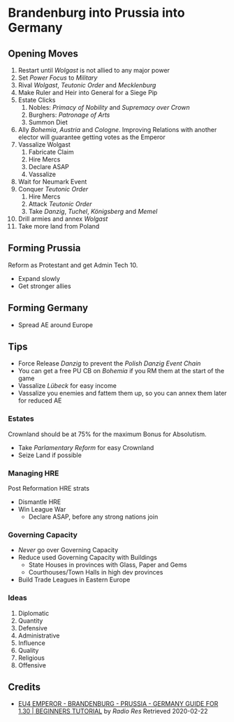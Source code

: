 # Brandenburg into Prussia into Germany

## Opening Moves

1. Restart until _Wolgast_ is not allied to any major power
1. Set *Power Focus* to _Military_
1. Rival _Wolgast_, _Teutonic Order_ and _Mecklenburg_
1. Make Ruler and Heir into General for a Siege Pip
1. Estate Clicks
   1. Nobles: _Primacy of Nobility_ and _Supremacy over Crown_
   1. Burghers: _Patronage of Arts_
   1. Summon Diet
1. Ally _Bohemia_, _Austria_ and _Cologne_.
   Improving Relations with another elector will guarantee getting votes as the
   Emperor
1. Vassalize Wolgast
   1. Fabricate Claim
   1. Hire Mercs
   1. Declare ASAP
   1. Vassalize
1. Wait for Neumark Event
1. Conquer _Teutonic Order_
   1. Hire Mercs
   1. Attack _Teutonic Order_
   1. Take _Danzig_, _Tuchel_, _Königsberg_ and _Memel_
1. Drill armies and annex _Wolgast_
1. Take more land from Poland

## Forming Prussia

Reform as Protestant and get Admin Tech 10.

* Expand slowly
* Get stronger allies

## Forming Germany

* Spread AE around Europe

## Tips

* Force Release _Danzig_ to prevent the _Polish Danzig Event Chain_
* You can get a free PU CB on _Bohemia_ if you RM them at the start of the game
* Vassalize _Lübeck_ for easy income
* Vassalize you enemies and fattem them up, so you can annex them later for reduced AE

### Estates

Crownland should be at 75% for the maximum Bonus for Absolutism.

* Take _Parlamentary Reform_ for easy Crownland
* Seize Land if possible

### Managing HRE

Post Reformation HRE strats

* Dismantle HRE
* Win League War
   * Declare ASAP, before any strong nations join

### Governing Capacity

* _Never_ go over Governing Capacity
* Reduce used Governing Capacity with Buildings
   * State Houses in provinces with Glass, Paper and Gems
   * Courthouses/Town Halls in high dev provinces
* Build Trade Leagues in Eastern Europe

### Ideas

1. Diplomatic
1. Quantity
1. Defensive
1. Administrative
1. Influence
1. Quality
1. Religious
1. Offensive

## Credits

* [EU4 EMPEROR - BRANDENBURG - PRUSSIA - GERMANY GUIDE FOR 1.30 | BEGINNERS TUTORIAL](https://youtu.be/1L23zrs60Hc) by _Radio Res_ Retrieved 2020-02-22

